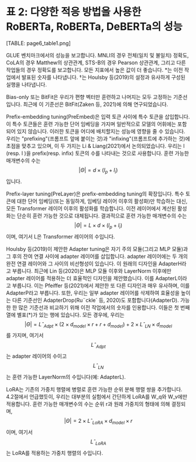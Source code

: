 # 표 2: 다양한 적응 방법을 사용한 RoBERTa, RoBERTa, DeBERTa의 성능

[TABLE: page6_table1.png]

GLUE 벤치마크에서의 성능을 보고합니다. MNLI의 경우 전체(일치 및 불일치) 정확도, CoLA의 경우 Matthew의 상관관계, STS-B의 경우 Pearson 상관관계, 그리고 다른 작업들의 경우 정확도를 보고합니다. 모든 지표에서 높은 값이 더 좋습니다. *는 이전 작업에서 발표된 숫자를 나타냅니다. †는 Houlsby 등(2019)의 설정과 유사하게 구성된 실행을 나타냅니다.

Bias-only 또는 BitFit은 우리가 편향 벡터만 훈련하고 나머지는 모두 고정하는 기준선입니다. 최근에 이 기준선은 BitFit(Zaken 등, 2021)에 의해 연구되었습니다.

Prefix-embedding tuning(PreEmbed)은 입력 토큰 사이에 특수 토큰을 삽입합니다. 이 특수 토큰들은 훈련 가능한 단어 임베딩을 가지며 일반적으로 모델의 어휘에는 포함되어 있지 않습니다. 이러한 토큰을 어디에 배치할지는 성능에 영향을 줄 수 있습니다. 우리는 "prefixing"(프롬프트 앞에 붙이는 것)과 "infixing"(프롬프트에 추가하는 것)에 초점을 맞추고 있으며, 이 두 가지는 Li & Liang(2021)에서 논의되었습니다. 우리는 l (resp. l )을 prefix(resp. infix) 토큰의 수를 나타내는 것으로 사용합니다. 훈련 가능한 매개변수의 수는 $$|Θ|=d ×(l_p +l_i )$$입니다.

Prefix-layer tuning(PreLayer)은 prefix-embedding tuning의 확장입니다. 특수 토큰에 대한 단어 임베딩(또는 동일하게, 임베딩 레이어 이후의 활성화)만 학습하는 대신, 모든 Transformer 레이어 이후의 활성화를 학습합니다. 이전 레이어에서 계산된 활성화는 단순히 훈련 가능한 것으로 대체됩니다. 결과적으로 훈련 가능한 매개변수의 수는 $$|Θ|=L×d ×(l_p +l_i )$$이며, 여기서 L은 Transformer 레이어의 수입니다.

Houlsby 등(2019)이 제안한 Adapter tuning은 자기 주의 모듈(그리고 MLP 모듈)과 그 후의 잔여 연결 사이에 adapter 레이어를 삽입합니다. adapter 레이어에는 두 개의 완전 연결 레이어와 그 사이의 비선형성이 있습니다. 이 원래의 디자인을 AdapterH라고 부릅니다. 최근에 Lin 등(2020)은 MLP 모듈 이후와 LayerNorm 이후에만 adapter 레이어를 적용하는 더 효율적인 디자인을 제안했습니다. 이를 AdapterL이라고 부릅니다. 이는 Pfeiffer 등(2021)에서 제안한 또 다른 디자인과 매우 유사하며, 이를 AdapterP라고 부릅니다. 또한, 우리는 일부 adapter 레이어를 삭제하여 효율성을 높이는 다른 기준선인 AdapterDrop(Ru¨ckle´ 등, 2020)도 포함합니다(AdapterD). 가능한 한 많은 기준선과 비교하기 위해 이전 작업에서의 숫자를 인용합니다. 이들은 첫 번째 열에 별표(*)가 있는 행에 있습니다. 모든 경우에, 우리는 $$|Θ|=Lˆ_{Adpt} ×(2×d_{model} ×r+r+d_{model} )+2×Lˆ_{LN} ×d_{model}$$를 가지며, 여기서 $$Lˆ_{Adpt}$$는 adapter 레이어의 수이고 $$Lˆ_{LN}$$는 훈련 가능한 LayerNorm의 수입니다(예: AdapterL).

LoRA는 기존의 가중치 행렬에 병렬로 훈련 가능한 순위 분해 행렬 쌍을 추가합니다. 4.2절에서 언급했듯이, 우리는 대부분의 실험에서 간단하게 LoRA를 W_q와 W_v에만 적용합니다. 훈련 가능한 매개변수의 수는 순위 r과 원래 가중치의 형태에 의해 결정되며, $$|Θ|=2×Lˆ_{LoRA} ×d_{model} ×r$$이며, 여기서 $$Lˆ_{LoRA}$$는 LoRA를 적용하는 가중치 행렬의 수입니다.